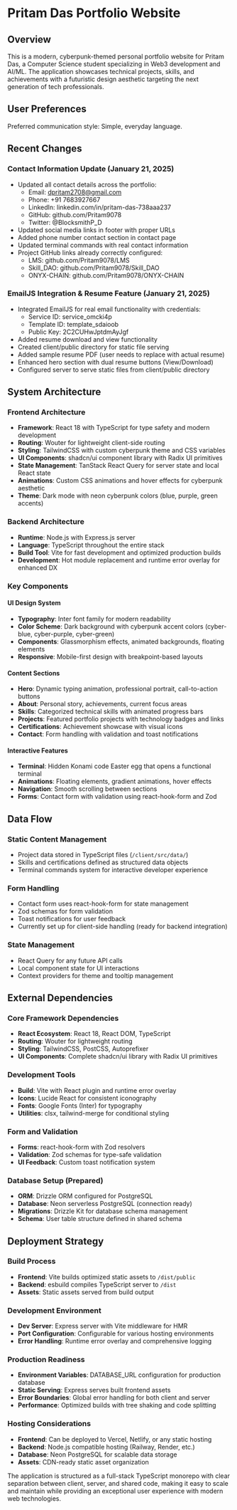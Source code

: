 # Pritam Das Portfolio Website

## Overview

This is a modern, cyberpunk-themed personal portfolio website for Pritam Das, a Computer Science student specializing in Web3 development and AI/ML. The application showcases technical projects, skills, and achievements with a futuristic design aesthetic targeting the next generation of tech professionals.

## User Preferences

Preferred communication style: Simple, everyday language.

## Recent Changes

### Contact Information Update (January 21, 2025)
- Updated all contact details across the portfolio:
  - Email: dpritam2708@gmail.com
  - Phone: +91 7683927667
  - LinkedIn: linkedin.com/in/pritam-das-738aaa237
  - GitHub: github.com/Pritam9078
  - Twitter: @BlocksmithP_D
- Updated social media links in footer with proper URLs
- Added phone number contact section in contact page
- Updated terminal commands with real contact information
- Project GitHub links already correctly configured:
  - LMS: github.com/Pritam9078/LMS
  - Skill_DAO: github.com/Pritam9078/Skill_DAO
  - ONYX-CHAIN: github.com/Pritam9078/ONYX-CHAIN

### EmailJS Integration & Resume Feature (January 21, 2025)
- Integrated EmailJS for real email functionality with credentials:
  - Service ID: service_omcki4p
  - Template ID: template_sdaioob
  - Public Key: 2C2CUHwJptdmAyJgf
- Added resume download and view functionality
- Created client/public directory for static file serving
- Added sample resume PDF (user needs to replace with actual resume)
- Enhanced hero section with dual resume buttons (View/Download)
- Configured server to serve static files from client/public directory

## System Architecture

### Frontend Architecture
- **Framework**: React 18 with TypeScript for type safety and modern development
- **Routing**: Wouter for lightweight client-side routing
- **Styling**: TailwindCSS with custom cyberpunk theme and CSS variables
- **UI Components**: shadcn/ui component library with Radix UI primitives
- **State Management**: TanStack React Query for server state and local React state
- **Animations**: Custom CSS animations and hover effects for cyberpunk aesthetic
- **Theme**: Dark mode with neon cyberpunk colors (blue, purple, green accents)

### Backend Architecture
- **Runtime**: Node.js with Express.js server
- **Language**: TypeScript throughout the entire stack
- **Build Tool**: Vite for fast development and optimized production builds
- **Development**: Hot module replacement and runtime error overlay for enhanced DX

### Key Components

#### UI Design System
- **Typography**: Inter font family for modern readability
- **Color Scheme**: Dark background with cyberpunk accent colors (cyber-blue, cyber-purple, cyber-green)
- **Components**: Glassmorphism effects, animated backgrounds, floating elements
- **Responsive**: Mobile-first design with breakpoint-based layouts

#### Content Sections
- **Hero**: Dynamic typing animation, professional portrait, call-to-action buttons
- **About**: Personal story, achievements, current focus areas
- **Skills**: Categorized technical skills with animated progress bars
- **Projects**: Featured portfolio projects with technology badges and links
- **Certifications**: Achievement showcase with visual icons
- **Contact**: Form handling with validation and toast notifications

#### Interactive Features
- **Terminal**: Hidden Konami code Easter egg that opens a functional terminal
- **Animations**: Floating elements, gradient animations, hover effects
- **Navigation**: Smooth scrolling between sections
- **Forms**: Contact form with validation using react-hook-form and Zod

## Data Flow

### Static Content Management
- Project data stored in TypeScript files (`/client/src/data/`)
- Skills and certifications defined as structured data objects
- Terminal commands system for interactive developer experience

### Form Handling
- Contact form uses react-hook-form for state management
- Zod schemas for form validation
- Toast notifications for user feedback
- Currently set up for client-side handling (ready for backend integration)

### State Management
- React Query for any future API calls
- Local component state for UI interactions
- Context providers for theme and tooltip management

## External Dependencies

### Core Framework Dependencies
- **React Ecosystem**: React 18, React DOM, TypeScript
- **Routing**: Wouter for lightweight routing
- **Styling**: TailwindCSS, PostCSS, Autoprefixer
- **UI Components**: Complete shadcn/ui library with Radix UI primitives

### Development Tools
- **Build**: Vite with React plugin and runtime error overlay
- **Icons**: Lucide React for consistent iconography
- **Fonts**: Google Fonts (Inter) for typography
- **Utilities**: clsx, tailwind-merge for conditional styling

### Form and Validation
- **Forms**: react-hook-form with Zod resolvers
- **Validation**: Zod schemas for type-safe validation
- **UI Feedback**: Custom toast notification system

### Database Setup (Prepared)
- **ORM**: Drizzle ORM configured for PostgreSQL
- **Database**: Neon serverless PostgreSQL (connection ready)
- **Migrations**: Drizzle Kit for database schema management
- **Schema**: User table structure defined in shared schema

## Deployment Strategy

### Build Process
- **Frontend**: Vite builds optimized static assets to `/dist/public`
- **Backend**: esbuild compiles TypeScript server to `/dist`
- **Assets**: Static assets served from build output

### Development Environment
- **Dev Server**: Express server with Vite middleware for HMR
- **Port Configuration**: Configurable for various hosting environments
- **Error Handling**: Runtime error overlay and comprehensive logging

### Production Readiness
- **Environment Variables**: DATABASE_URL configuration for production database
- **Static Serving**: Express serves built frontend assets
- **Error Boundaries**: Global error handling for both client and server
- **Performance**: Optimized builds with tree shaking and code splitting

### Hosting Considerations
- **Frontend**: Can be deployed to Vercel, Netlify, or any static hosting
- **Backend**: Node.js compatible hosting (Railway, Render, etc.)
- **Database**: Neon PostgreSQL for scalable data storage
- **Assets**: CDN-ready static asset organization

The application is structured as a full-stack TypeScript monorepo with clear separation between client, server, and shared code, making it easy to scale and maintain while providing an exceptional user experience with modern web technologies.